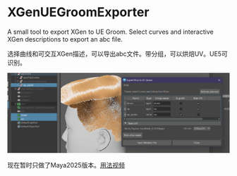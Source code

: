 # XGenUEGroomExporter
A small tool to export XGen to UE Groom. Select curves and interactive XGen descriptions to export an abc file.

选择曲线和可交互XGen描述，可以导出abc文件。带分组，可以烘焙UV。UE5可识别。

![image-20241108002757544](https://raw.githubusercontent.com/PDE26jjk/misc/main/img/image-20241108002757544.png)

现在暂时只做了Maya2025版本。[用法视频](https://www.bilibili.com/video/BV1U7mzYDEA4)
